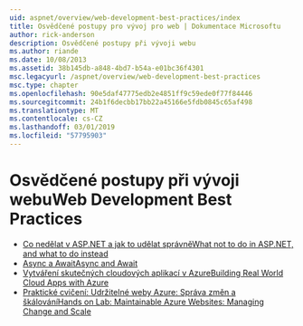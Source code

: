 ```yaml
---
uid: aspnet/overview/web-development-best-practices/index
title: Osvědčené postupy pro vývoj pro web | Dokumentace Microsoftu
author: rick-anderson
description: Osvědčené postupy při vývoji webu
ms.author: riande
ms.date: 10/08/2013
ms.assetid: 38b145db-a848-4bd7-b54a-e01bc36f4301
msc.legacyurl: /aspnet/overview/web-development-best-practices
msc.type: chapter
ms.openlocfilehash: 90e5daf47775edb2e4851ff9c59ede0f77f84446
ms.sourcegitcommit: 24b1f6decbb17bb22a45166e5fdb0845c65af498
ms.translationtype: MT
ms.contentlocale: cs-CZ
ms.lasthandoff: 03/01/2019
ms.locfileid: "57795903"
---
```

<a name="web-development-best-practices"></a><span data-ttu-id="85b4a-103">Osvědčené postupy při vývoji webu</span><span class="sxs-lookup"><span data-stu-id="85b4a-103">Web Development Best Practices</span></span>
====================

- [<span data-ttu-id="85b4a-104">Co nedělat v ASP.NET a jak to udělat správně</span><span class="sxs-lookup"><span data-stu-id="85b4a-104">What not to do in ASP.NET, and what to do instead</span></span>](what-not-to-do-in-aspnet-and-what-to-do-instead.md)
- [<span data-ttu-id="85b4a-105">Async a Await</span><span class="sxs-lookup"><span data-stu-id="85b4a-105">Async and Await</span></span>](async-and-await.md)
- [<span data-ttu-id="85b4a-106">Vytváření skutečných cloudových aplikací v Azure</span><span class="sxs-lookup"><span data-stu-id="85b4a-106">Building Real World Cloud Apps with Azure</span></span>](../developing-apps-with-windows-azure/building-real-world-cloud-apps-with-windows-azure/index.md)
- [<span data-ttu-id="85b4a-107">Praktické cvičení: Udržitelné weby Azure: Správa změn a škálování</span><span class="sxs-lookup"><span data-stu-id="85b4a-107">Hands on Lab: Maintainable Azure Websites: Managing Change and Scale</span></span>](../developing-apps-with-windows-azure/maintainable-azure-websites-managing-change-and-scale.md)
